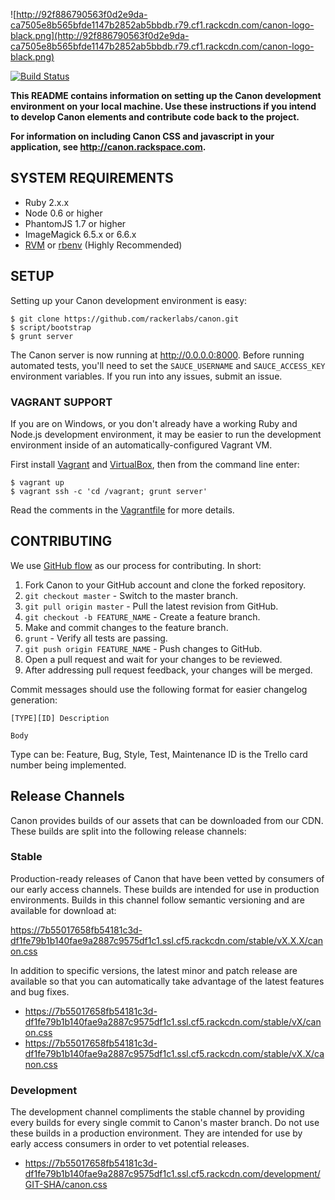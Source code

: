 ![http://92f886790563f0d2e9da-ca7505e8b565bfde1147b2852ab5bbdb.r79.cf1.rackcdn.com/canon-logo-black.png](http://92f886790563f0d2e9da-ca7505e8b565bfde1147b2852ab5bbdb.r79.cf1.rackcdn.com/canon-logo-black.png)

[![Build Status](https://travis-ci.org/rackerlabs/canon.png?branch=master)](https://travis-ci.org/rackerlabs/canon)

**This README contains information on setting up the Canon development environment
on your local machine.  Use these instructions if you intend to develop Canon
elements and contribute code back to the project.**

**For information on including Canon CSS and javascript in your application, see http://canon.rackspace.com.**

## SYSTEM REQUIREMENTS

- Ruby 2.x.x
- Node 0.6 or higher
- PhantomJS 1.7 or higher
- ImageMagick 6.5.x or 6.6.x
- [RVM](https://rvm.io) or [rbenv](https://github.com/sstephenson/rbenv) (Highly Recommended)

## SETUP

Setting up your Canon development environment is easy:

    $ git clone https://github.com/rackerlabs/canon.git
    $ script/bootstrap
    $ grunt server

The Canon server is now running at http://0.0.0.0:8000. Before running automated
tests, you'll need to set the `SAUCE_USERNAME` and `SAUCE_ACCESS_KEY` environment
variables. If you run into any issues, submit an issue.

### VAGRANT SUPPORT

If you are on Windows, or you don't already have a working Ruby and Node.js
development environment, it may be easier to run the development environment
inside of an automatically-configured Vagrant VM.

First install [Vagrant](https://www.vagrantup.com/downloads.html) and
[VirtualBox](https://www.virtualbox.org/wiki/Downloads), then from the command
line enter:

    $ vagrant up
    $ vagrant ssh -c 'cd /vagrant; grunt server'

Read the comments in the [Vagrantfile](Vagrantfile) for more details.

## CONTRIBUTING

We use [GitHub flow](http://scottchacon.com/2011/08/31/github-flow.html) as our
process for contributing. In short:

1. Fork Canon to your GitHub account and clone the forked repository.
2. `git checkout master` - Switch to the master branch.
3. `git pull origin master` - Pull the latest revision from GitHub.
4. `git checkout -b FEATURE_NAME` - Create a feature branch.
5. Make and commit changes to the feature branch.
6. `grunt` - Verify all tests are passing.
7. `git push origin FEATURE_NAME` - Push changes to GitHub.
8. Open a pull request and wait for your changes to be reviewed.
9. After addressing pull request feedback, your changes will be merged.

Commit messages should use the following format for easier changelog generation:

```
[TYPE][ID] Description

Body
```

Type can be: Feature, Bug, Style, Test, Maintenance
ID is the Trello card number being implemented.

## Release Channels

Canon provides builds of our assets that can be downloaded from our CDN. These
builds are split into the following release channels:

### Stable

Production-ready releases of Canon that have been vetted by consumers of our
early access channels. These builds are intended for use in production
environments. Builds in this channel follow semantic versioning and are available
for download at:

https://7b55017658fb54181c3d-df1fe79b1b140fae9a2887c9575df1c1.ssl.cf5.rackcdn.com/stable/vX.X.X/canon.css

In addition to specific versions, the latest minor and patch release are
available so that you can automatically take advantage of the latest features
and bug fixes.

* https://7b55017658fb54181c3d-df1fe79b1b140fae9a2887c9575df1c1.ssl.cf5.rackcdn.com/stable/vX/canon.css
* https://7b55017658fb54181c3d-df1fe79b1b140fae9a2887c9575df1c1.ssl.cf5.rackcdn.com/stable/vX.X/canon.css

### Development

The development channel compliments the stable channel by providing every builds
for every single commit to Canon's master branch. Do not use these builds in a
production environment. They are intended for use by early access consumers in
order to vet potential releases.

* https://7b55017658fb54181c3d-df1fe79b1b140fae9a2887c9575df1c1.ssl.cf5.rackcdn.com/development/GIT-SHA/canon.css
